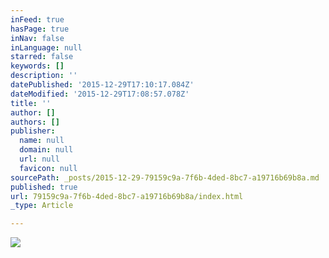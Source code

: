 ```yaml
---
inFeed: true
hasPage: true
inNav: false
inLanguage: null
starred: false
keywords: []
description: ''
datePublished: '2015-12-29T17:10:17.084Z'
dateModified: '2015-12-29T17:08:57.078Z'
title: ''
author: []
authors: []
publisher:
  name: null
  domain: null
  url: null
  favicon: null
sourcePath: _posts/2015-12-29-79159c9a-7f6b-4ded-8bc7-a19716b69b8a.md
published: true
url: 79159c9a-7f6b-4ded-8bc7-a19716b69b8a/index.html
_type: Article

---
```

![](https://the-grid-user-content.s3-us-west-2.amazonaws.com/77520867-ba58-40f8-abc6-7b0fe9d9318e.jpg)